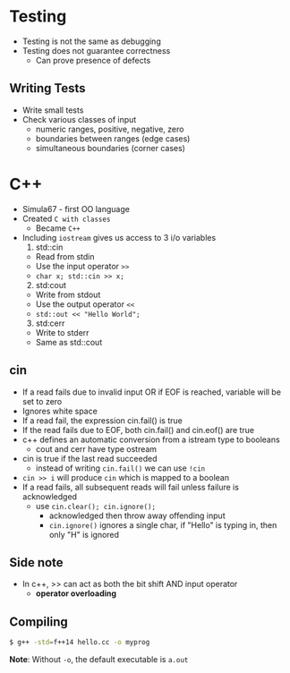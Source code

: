 # Testing

* Testing is not the same as debugging
* Testing does not guarantee correctness
  * Can prove presence of defects

## Writing Tests

* Write small tests
* Check various classes of input
  * numeric ranges, positive, negative, zero
  * boundaries between ranges (edge cases)
  * simultaneous boundaries (corner cases)

# C++

* Simula67 - first OO language
* Created `C with classes`
  * Became `C++`
* Including `iostream` gives us access to 3 i/o variables
  1. std::cin
    * Read from stdin
    * Use the input operator `>>`
    * `char x; std::cin >> x;`
  2. std:cout
    * Write from stdout
    * Use the output operator `<<`
    * `std::out << "Hello World";`
  3. std:cerr
    * Write to stderr
    * Same as std::cout

## cin

* If a read fails due to invalid input OR if EOF is reached, variable will be set to zero
* Ignores white space
* If a read fail, the expression cin.fail() is true
* If the read fails due to EOF, both cin.fail() and cin.eof() are true
* c++ defines an automatic conversion from a istream type to booleans
  * cout and cerr have type ostream
* cin is true if the last read succeeded
  * instead of writing `cin.fail()` we can use `!cin`
* `cin >> i` will produce `cin` which is mapped to a boolean
* If a read fails, all subsequent reads will fail unless failure is acknowledged
  * use `cin.clear(); cin.ignore();`
    * acknowledged then throw away offending input
    * `cin.ignore()` ignores a single char, if "Hello" is typing in, then only "H" is ignored

## Side note

* In c++, >> can act as both the bit shift AND input operator
  * **operator overloading**

## Compiling

```sh
$ g++ -std=f++14 hello.cc -o myprog
```

**Note**: Without `-o`, the default executable is `a.out`
